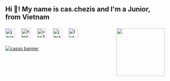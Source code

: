<h2 align="left">Hi 👋! My name is cas.chezis and I'm a Junior, from Vietnam</h2>

###

<img align="right" height="152" src="https://scontent.fsgn21-1.fna.fbcdn.net/v/t39.30808-6/432720969_1100194234553897_3865800307802485145_n.jpg?_nc_cat=110&ccb=1-7&_nc_sid=5f2048&_nc_ohc=ZpZu0tV39YMQ7kNvgGWpMbl&_nc_ht=scontent.fsgn21-1.fna&oh=00_AYDiR5AdqWEHbheFfgPDZHP-yg46lDwm3b4LVkKpNhvv9A&oe=6647D70A"  />

###

<div align="left">
  <img src="https://cdn.jsdelivr.net/gh/devicons/devicon/icons/javascript/javascript-original.svg" height="30" alt="javascript logo"  />
  <img width="12" />
  <img src="https://cdn.jsdelivr.net/gh/devicons/devicon/icons/html5/html5-original.svg" height="30" alt="html5 logo"  />
  <img width="12" />
  <img src="https://cdn.jsdelivr.net/gh/devicons/devicon/icons/css3/css3-original.svg" height="30" alt="css3 logo"  />
  <img width="12" />
  <img src="https://cdn.jsdelivr.net/gh/devicons/devicon/icons/java/java-original.svg" height="30" alt="java logo"  />
  <img width="12" />
  <img src="https://cdn.jsdelivr.net/gh/devicons/devicon/icons/lua/lua-original.svg" height="30" alt="lua logo"  />
</div>

###

<!--
<div align="left">
  <a href="https://www.youtube.com/@IDF_Chezis" target="_blank">
    <img src="https://img.shields.io/static/v1?message=Youtube&logo=youtube&label=&color=FF0000&logoColor=white&labelColor=&style=for-the-badge" height="35" alt="youtube logo"  />
  </a>
  <a href="https://www.youtube.com/@fpt_chezis" target="_blank">
    <img src="https://img.shields.io/static/v1?message=Youtube&logo=youtube&label=&color=FF0000&logoColor=white&labelColor=&style=for-the-badge" height="35" alt="youtube logo"  />
  </a> -->
  <a href="https://facebook.com/100036899926728">
    <img src="https://media.discordapp.net/attachments/1285111185582325823/1286350393416089650/banner_casso.gif?ex=66fe1169&is=66fcbfe9&hm=8a545e7355ca43949dc3e1ecf7812ddbab16d9223a6697dae08b16978ae5e517" alt="casso banner"  />
  </a>
</div>

###
